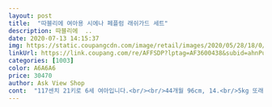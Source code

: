 ```yaml
---
layout: post 
title:  "따블리에 여아용 시에나 페플럼 래쉬가드 세트" 
description: 따블리에  ..
date: 2020-07-13 14:15:37 
img: https://static.coupangcdn.com/image/retail/images/2020/05/28/18/0/4ebe9373-e771-4060-93b0-51b8fc6ed03a.jpg 
linkUrl: https://link.coupang.com/re/AFFSDP?lptag=AF3600438&subid=ahnPublicAsk&pageKey=1649090073&itemId=2809823562&vendorItemId=70799378939&traceid=V0-113-5ee6f60ef6db8cc8 
categories: [1003] 
color: A6A6A6 
price: 30470 
author: Ask View Shop 
cont:  "117센치 21키로 6세 여아입니다.<br/><br/>44개월 96cm, 14.<br/>5kg 또래보다 작아요.<br/><br/>5살 딸아이가 좋아해요.<br/><br/>S사이즈 키 108센티 몸무게 16키로 6세 아이 너무 이쁜 핏으로 잘 맞아요 M사이즈와 고민 많이 했는데 M했음 커서 안이뻤을 것 같아요 색도 쨍하고 체크하의도 깔끔해 만족스러워요!! 두번 세탁망에 넣어 세탁했는데 형태 뒤틀림 없이 괜찮았습니다!<br/>급하게 주문한건데 모두맘에 듭니다.<br/><br/>내년에도 입힐수 있겠어요.<br/> 근데 신축성이 많진 않아서 물에 젖으면 팔 다리 빼기가 힘들겠어요.<br/> 날씬한 아이가 입어야 할듯 싶어요.<br/><br/>무엇보다 아이가 너무 좋아라합니다<br/>상의가 플레어라 배차가울까봐 고민을 좀 했는데<br/>신축성은 적당합니다.<br/>  그래서 그런가 모래도 많이 안끼더라구요<br/>어차피 내내 구명조끼 입고있어서 괜춘했습니다.<br/><br/>일부러 s 사이즈 구매했는데 팔도 다리도 길이가 남네요.<br/><br/>작년에 산 휠라래쉬가드는 엄청끼었는데... <br/>ㅠㅜ<br/>핑크공주들은 절대 거부할수 없는 수영복입니다ㅋㅋ<br/>" 
---
```

